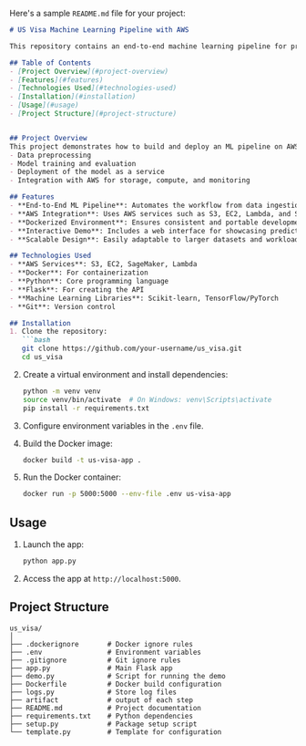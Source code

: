 Here's a sample `README.md` file for your project:  

```markdown
# US Visa Machine Learning Pipeline with AWS

This repository contains an end-to-end machine learning pipeline for processing and analyzing US Visa data. The project utilizes AWS services for scalability, Docker for containerization, and Python for implementing the ML pipeline.  

## Table of Contents
- [Project Overview](#project-overview)
- [Features](#features)
- [Technologies Used](#technologies-used)
- [Installation](#installation)
- [Usage](#usage)
- [Project Structure](#project-structure)


## Project Overview
This project demonstrates how to build and deploy an ML pipeline on AWS for analyzing US Visa data. It covers:
- Data preprocessing
- Model training and evaluation
- Deployment of the model as a service
- Integration with AWS for storage, compute, and monitoring

## Features
- **End-to-End ML Pipeline**: Automates the workflow from data ingestion to model deployment.
- **AWS Integration**: Uses AWS services such as S3, EC2, Lambda, and SageMaker.
- **Dockerized Environment**: Ensures consistent and portable development.
- **Interactive Demo**: Includes a web interface for showcasing predictions.
- **Scalable Design**: Easily adaptable to larger datasets and workloads.

## Technologies Used
- **AWS Services**: S3, EC2, SageMaker, Lambda
- **Docker**: For containerization
- **Python**: Core programming language
- **Flask**: For creating the API
- **Machine Learning Libraries**: Scikit-learn, TensorFlow/PyTorch
- **Git**: Version control

## Installation
1. Clone the repository:
   ```bash
   git clone https://github.com/your-username/us_visa.git
   cd us_visa
   ```
2. Create a virtual environment and install dependencies:
   ```bash
   python -m venv venv
   source venv/bin/activate  # On Windows: venv\Scripts\activate
   pip install -r requirements.txt
   ```
3. Configure environment variables in the `.env` file.

4. Build the Docker image:
   ```bash
   docker build -t us-visa-app .
   ```

5. Run the Docker container:
   ```bash
   docker run -p 5000:5000 --env-file .env us-visa-app
   ```

## Usage
1. Launch the app:
   ```bash
   python app.py
   ```
2. Access the app at `http://localhost:5000`.


## Project Structure
```
us_visa/
│
├── .dockerignore       # Docker ignore rules
├── .env                # Environment variables
├── .gitignore          # Git ignore rules
├── app.py              # Main Flask app
├── demo.py             # Script for running the demo
├── Dockerfile          # Docker build configuration
├── logs.py             # Store log files
├── artifact            # output of each step
├── README.md           # Project documentation
├── requirements.txt    # Python dependencies
├── setup.py            # Package setup script
└── template.py         # Template for configuration
```
